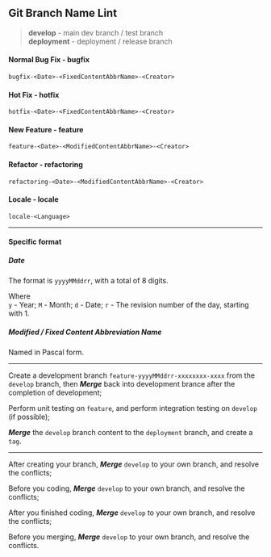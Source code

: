 ## Git Branch Name Lint

> **develop** - main dev branch / test branch\
> **deployment** - deployment / release branch

#### Normal Bug Fix - **bugfix**

```
bugfix-<Date>-<FixedContentAbbrName>-<Creator>
```

#### Hot Fix - **hotfix**

```
hotfix-<Date>-<FixedContentAbbrName>-<Creator>
```

#### New Feature - **feature**

```
feature-<Date>-<ModifiedContentAbbrName>-<Creator>
```

#### Refactor - **refactoring**

```
refactoring-<Date>-<ModifiedContentAbbrName>-<Creator>
```

#### Locale - **locale**

```
locale-<Language>
```

---

#### Specific format

##### Date

The format is `yyyyMMddrr`, with a total of 8 digits.

Where\
`y` - Year; `M` - Month; `d` - Date; `r` - The revision number of the day, starting with 1.

##### Modified / Fixed Content Abbreviation Name

Named in Pascal form.

---

Create a development branch `feature-yyyyMMddrr-xxxxxxxx-xxxx` from the `develop` branch, then ***Merge*** back into development brance after the completion of development;

Perform unit testing on `feature`, and perform integration testing on `develop` (if possible);

***Merge*** the `develop` branch content to the `deployment` branch, and create a `tag`.

---

After creating your branch, ***Merge*** `develop` to your own branch, and resolve the conflicts;

Before you coding, ***Merge*** `develop` to your own branch, and resolve the conflicts;

After you finished coding, ***Merge*** `develop` to your own branch, and resolve the conflicts;

Before you merging, ***Merge*** `develop` to your own branch, and resolve the conflicts.
